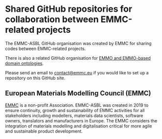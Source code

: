Shared GitHub repositories for collaboration between EMMC-related projects
==========================================================================
The EMMC-ASBL GitHub organisation was created by EMMC for sharing
codes between EMMC-related projects.

There is also a related GitHub organisation for [EMMO and EMMO-based
domain ontologies].

Please send an email to contact@emmc.eu if you would like to set up a
repository on this GitHub site.


European Materials Modelling Council (EMMC)
-------------------------------------------
[EMMC] is a non-profit Association. EMMC-ASBL was created in 2019 to
ensure continuity, growth and sustainability of EMMC activities for
all stakeholders including modellers, materials data scientists,
software owners, translators and manufacturers in Europe.  The EMMC
considers the integration of materials modelling and digitalisation
critical for more agile and sustainable product development.



[EMMC]: https://emmc.eu/
[EMMO and EMMO-based domain ontologies]: https://github.com/emmo-repo
